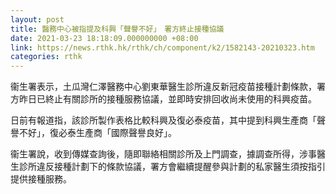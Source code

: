 ```yaml
---
layout: post
title: 醫務中心被指提及科興「聲譽不好」　署方終止接種協議
date: 2021-03-23 18:18:09.000000000 +08:00
link: https://news.rthk.hk/rthk/ch/component/k2/1582143-20210323.htm
categories: rthk
---
```


衞生署表示，土瓜灣仁澤醫務中心劉東華醫生診所違反新冠疫苗接種計劃條款，署方昨日已終止有關診所的接種服務協議，並即時安排回收尚未使用的科興疫苗。

日前有報道指，該診所製作表格比較科興及復必泰疫苗，其中提到科興生產商「聲譽不好」，復必泰生產商「國際聲譽良好」。

衞生署說，收到傳媒查詢後，隨即聯絡相關診所及上門調查，據調查所得，涉事醫生診所違反接種計劃下的條款協議，署方會繼續提醒參與計劃的私家醫生須按指引提供接種服務。
